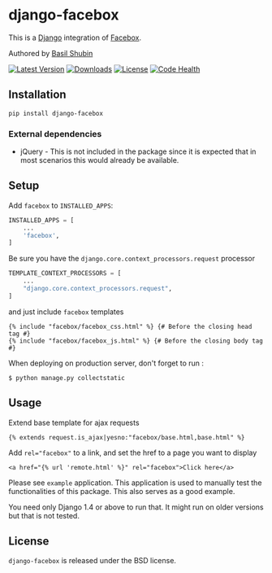 django-facebox
==============

This is a [Django](https://www.djangoproject.com/) integration of [Facebox](http://defunkt.io/facebox/).

Authored by [Basil Shubin](https://github.com/bashu)

[![Latest Version](https://img.shields.io/pypi/v/django-facebox.svg)](https://pypi.python.org/pypi/django-facebox/)
[![Downloads](https://img.shields.io/pypi/dm/django-facebox.svg)](https://pypi.python.org/pypi/django-facebox/)
[![License](https://img.shields.io/github/license/bashu/django-facebox.svg)](https://pypi.python.org/pypi/django-facebox/)
[![Code Health](https://landscape.io/github/bashu/django-facebox/develop/landscape.svg?style=flat)](https://landscape.io/github/bashu/django-facebox/develop)

## Installation
```shell
pip install django-facebox
```
### External dependencies

* jQuery - This is not included in the package since it is expected that in most scenarios this would already be available.

## Setup

Add `facebox` to  `INSTALLED_APPS`:
```python
INSTALLED_APPS = [
	...
	'facebox',
]
```
Be sure you have the `django.core.context_processors.request` processor
```python
TEMPLATE_CONTEXT_PROCESSORS = [
	...
	"django.core.context_processors.request",
]
```
and just include `facebox` templates
```html+django
{% include "facebox/facebox_css.html" %} {# Before the closing head tag #}
{% include "facebox/facebox_js.html" %} {# Before the closing body tag #}
```
When deploying on production server, don't forget to run :
```shell
$ python manage.py collectstatic
```
## Usage

Extend base template for ajax requests
```html+django
{% extends request.is_ajax|yesno:"facebox/base.html,base.html" %}
```
Add `rel="facebox"` to a link, and set the href to a page you want to display
```html+django
<a href="{% url 'remote.html' %}" rel="facebox">Click here</a>
```
Please see `example` application. This application is used to manually test the functionalities of this package. This also serves as a good example.

You need only Django 1.4 or above to run that. It might run on older versions but that is not tested.

## License

`django-facebox` is released under the BSD license.
